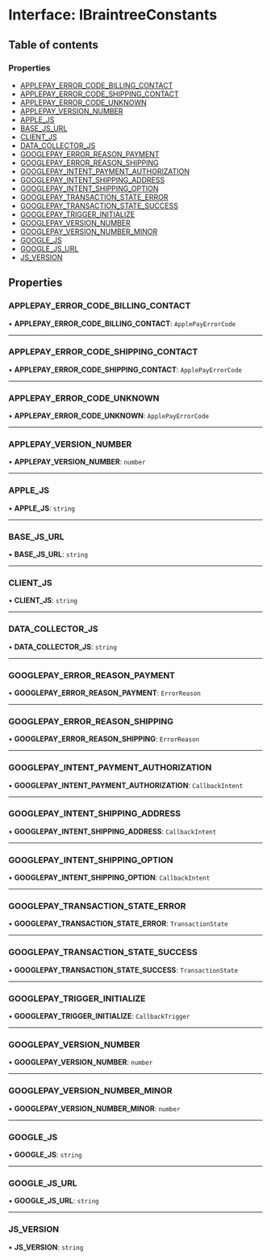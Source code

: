 # Interface: IBraintreeConstants

## Table of contents

### Properties

- [APPLEPAY\_ERROR\_CODE\_BILLING\_CONTACT](IBraintreeConstants.md#applepay_error_code_billing_contact)
- [APPLEPAY\_ERROR\_CODE\_SHIPPING\_CONTACT](IBraintreeConstants.md#applepay_error_code_shipping_contact)
- [APPLEPAY\_ERROR\_CODE\_UNKNOWN](IBraintreeConstants.md#applepay_error_code_unknown)
- [APPLEPAY\_VERSION\_NUMBER](IBraintreeConstants.md#applepay_version_number)
- [APPLE\_JS](IBraintreeConstants.md#apple_js)
- [BASE\_JS\_URL](IBraintreeConstants.md#base_js_url)
- [CLIENT\_JS](IBraintreeConstants.md#client_js)
- [DATA\_COLLECTOR\_JS](IBraintreeConstants.md#data_collector_js)
- [GOOGLEPAY\_ERROR\_REASON\_PAYMENT](IBraintreeConstants.md#googlepay_error_reason_payment)
- [GOOGLEPAY\_ERROR\_REASON\_SHIPPING](IBraintreeConstants.md#googlepay_error_reason_shipping)
- [GOOGLEPAY\_INTENT\_PAYMENT\_AUTHORIZATION](IBraintreeConstants.md#googlepay_intent_payment_authorization)
- [GOOGLEPAY\_INTENT\_SHIPPING\_ADDRESS](IBraintreeConstants.md#googlepay_intent_shipping_address)
- [GOOGLEPAY\_INTENT\_SHIPPING\_OPTION](IBraintreeConstants.md#googlepay_intent_shipping_option)
- [GOOGLEPAY\_TRANSACTION\_STATE\_ERROR](IBraintreeConstants.md#googlepay_transaction_state_error)
- [GOOGLEPAY\_TRANSACTION\_STATE\_SUCCESS](IBraintreeConstants.md#googlepay_transaction_state_success)
- [GOOGLEPAY\_TRIGGER\_INITIALIZE](IBraintreeConstants.md#googlepay_trigger_initialize)
- [GOOGLEPAY\_VERSION\_NUMBER](IBraintreeConstants.md#googlepay_version_number)
- [GOOGLEPAY\_VERSION\_NUMBER\_MINOR](IBraintreeConstants.md#googlepay_version_number_minor)
- [GOOGLE\_JS](IBraintreeConstants.md#google_js)
- [GOOGLE\_JS\_URL](IBraintreeConstants.md#google_js_url)
- [JS\_VERSION](IBraintreeConstants.md#js_version)

## Properties

### APPLEPAY\_ERROR\_CODE\_BILLING\_CONTACT

• **APPLEPAY\_ERROR\_CODE\_BILLING\_CONTACT**: `ApplePayErrorCode`

___

### APPLEPAY\_ERROR\_CODE\_SHIPPING\_CONTACT

• **APPLEPAY\_ERROR\_CODE\_SHIPPING\_CONTACT**: `ApplePayErrorCode`

___

### APPLEPAY\_ERROR\_CODE\_UNKNOWN

• **APPLEPAY\_ERROR\_CODE\_UNKNOWN**: `ApplePayErrorCode`

___

### APPLEPAY\_VERSION\_NUMBER

• **APPLEPAY\_VERSION\_NUMBER**: `number`

___

### APPLE\_JS

• **APPLE\_JS**: `string`

___

### BASE\_JS\_URL

• **BASE\_JS\_URL**: `string`

___

### CLIENT\_JS

• **CLIENT\_JS**: `string`

___

### DATA\_COLLECTOR\_JS

• **DATA\_COLLECTOR\_JS**: `string`

___

### GOOGLEPAY\_ERROR\_REASON\_PAYMENT

• **GOOGLEPAY\_ERROR\_REASON\_PAYMENT**: `ErrorReason`

___

### GOOGLEPAY\_ERROR\_REASON\_SHIPPING

• **GOOGLEPAY\_ERROR\_REASON\_SHIPPING**: `ErrorReason`

___

### GOOGLEPAY\_INTENT\_PAYMENT\_AUTHORIZATION

• **GOOGLEPAY\_INTENT\_PAYMENT\_AUTHORIZATION**: `CallbackIntent`

___

### GOOGLEPAY\_INTENT\_SHIPPING\_ADDRESS

• **GOOGLEPAY\_INTENT\_SHIPPING\_ADDRESS**: `CallbackIntent`

___

### GOOGLEPAY\_INTENT\_SHIPPING\_OPTION

• **GOOGLEPAY\_INTENT\_SHIPPING\_OPTION**: `CallbackIntent`

___

### GOOGLEPAY\_TRANSACTION\_STATE\_ERROR

• **GOOGLEPAY\_TRANSACTION\_STATE\_ERROR**: `TransactionState`

___

### GOOGLEPAY\_TRANSACTION\_STATE\_SUCCESS

• **GOOGLEPAY\_TRANSACTION\_STATE\_SUCCESS**: `TransactionState`

___

### GOOGLEPAY\_TRIGGER\_INITIALIZE

• **GOOGLEPAY\_TRIGGER\_INITIALIZE**: `CallbackTrigger`

___

### GOOGLEPAY\_VERSION\_NUMBER

• **GOOGLEPAY\_VERSION\_NUMBER**: `number`

___

### GOOGLEPAY\_VERSION\_NUMBER\_MINOR

• **GOOGLEPAY\_VERSION\_NUMBER\_MINOR**: `number`

___

### GOOGLE\_JS

• **GOOGLE\_JS**: `string`

___

### GOOGLE\_JS\_URL

• **GOOGLE\_JS\_URL**: `string`

___

### JS\_VERSION

• **JS\_VERSION**: `string`
